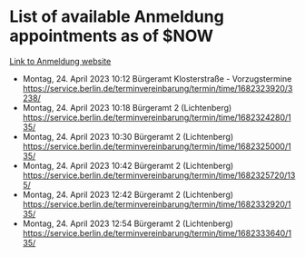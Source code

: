 # List of available Anmeldung appointments as of $NOW
[Link to Anmeldung website](https://service.berlin.de/terminvereinbarung/termin/tag.php?termin=1&anliegen[]=120686&dienstleisterlist=122210,122217,327316,122219,327312,122227,327314,122231,327346,122243,327348,122254,122252,329742,122260,329745,122262,329748,122271,327278,122273,327274,122277,327276,330436,122280,327294,122282,327290,122284,327292,122291,327270,122285,327266,122286,327264,122296,327268,150230,329760,122297,327286,122294,327284,122312,329763,122314,329775,122304,327330,122311,327334,122309,327332,317869,122281,327352,122279,329772,122283,122276,327324,122274,327326,122267,329766,122246,327318,122251,327320,122257,327322,122208,327298,122226,327300&herkunft=http%3A%2F%2Fservice.berlin.de%2Fdienstleistung%2F120686%2F)
- Montag, 24. April 2023 10:12 Bürgeramt Klosterstraße - Vorzugstermine https://service.berlin.de/terminvereinbarung/termin/time/1682323920/3238/
- Montag, 24. April 2023 10:18 Bürgeramt 2 (Lichtenberg) https://service.berlin.de/terminvereinbarung/termin/time/1682324280/135/
- Montag, 24. April 2023 10:30 Bürgeramt 2 (Lichtenberg) https://service.berlin.de/terminvereinbarung/termin/time/1682325000/135/
- Montag, 24. April 2023 10:42 Bürgeramt 2 (Lichtenberg) https://service.berlin.de/terminvereinbarung/termin/time/1682325720/135/
- Montag, 24. April 2023 12:42 Bürgeramt 2 (Lichtenberg) https://service.berlin.de/terminvereinbarung/termin/time/1682332920/135/
- Montag, 24. April 2023 12:54 Bürgeramt 2 (Lichtenberg) https://service.berlin.de/terminvereinbarung/termin/time/1682333640/135/
